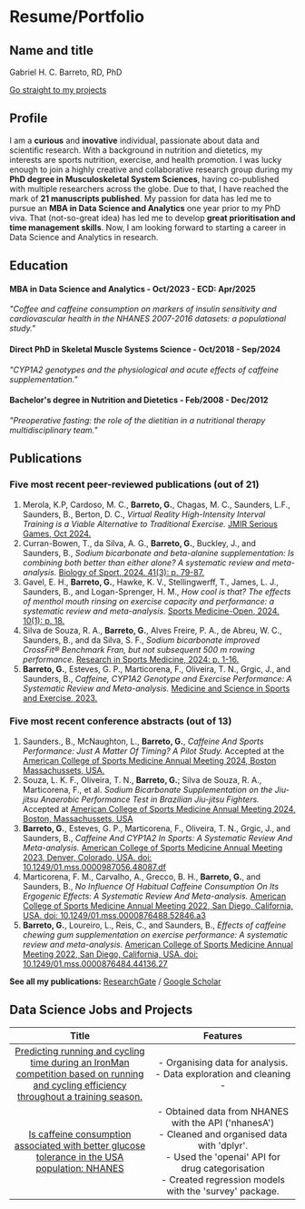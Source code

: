 # Resume/Portfolio
## Name and title
Gabriel H. C. Barreto, RD, PhD

[Go straight to my projects](https://github.com/gabsbarreto/portfolio1/blob/main/README.md#data-science-jobs-and-projects)

## Profile
I am a **curious** and **inovative** individual, passionate about data and scientific research. With a background in nutrition and dietetics, my interests are sports nutrition, exercise, and health promotion. I was lucky enough to join a highly creative and collaborative research group during my **PhD degree in Musculoskeletal System Sciences**, having co-published with multiple researchers across the globe. Due to that, I have reached the mark of **21 manuscripts published**. My passion for data has led me to pursue an **MBA in Data Science and Analytics** one year prior to my PhD viva. That (not-so-great idea) has led me to develop **great prioritisation and time management skills**. Now, I am looking forward to starting a career in Data Science and Analytics in research.

## Education
#### MBA in Data Science and Analytics - Oct/2023 - ECD: Apr/2025  
*"Coffee and caffeine consumption on markers of insulin sensitivity and cardiovascular health in the NHANES 2007-2016 datasets: a populational study."*
#### Direct PhD in Skeletal Muscle Systems Science - Oct/2018 - Sep/2024
*"CYP1A2 genotypes and the physiological and acute effects of caffeine supplementation."*
#### Bachelor's degree in Nutrition and Dietetics - Feb/2008 - Dec/2012
*"Preoperative fasting: the role of the dietitian in a nutritional therapy multidisciplinary team."* 

## Publications
### Five most recent peer-reviewed publications (out of 21)
1.	Merola, K.P, Cardoso, M. C., **Barreto, G.**, Chagas, M. C., Saunders, L.F., Saunders, B., Berton, D. C.,  *Virtual Reality High-Intensity Interval Training is a Viable Alternative to Traditional Exercise.* <ins>JMIR Serious Games<ins>, Oct 2024. 
2.	Curran-Bowen, T., da Silva, A. G., **Barreto, G.**, Buckley, J., and Saunders, B., *Sodium bicarbonate and beta-alanine supplementation: Is combining both better than either alone? A systematic review and meta-analysis.* <ins>Biology of Sport<ins>, 2024. 41(3): p. 79-87.
3.	Gavel, E. H., **Barreto, G.**, Hawke, K. V., Stellingwerff, T., James, L. J., Saunders, B., and Logan-Sprenger, H. M., *How cool is that? The effects of menthol mouth rinsing on exercise capacity and performance: a systematic review and meta-analysis.* <ins>Sports Medicine-Open<ins>, 2024. 10(1): p. 18.
4.	Silva de Souza, R. A., **Barreto, G.**, Alves Freire, P. A., de Abreu, W. C., Saunders, B., and da Silva, S. F., *Sodium bicarbonate improved CrossFit® Benchmark Fran, but not subsequent 500 m rowing performance.* <ins>Research in Sports Medicine<ins>, 2024: p. 1-16.
5.	**Barreto, G.**, Esteves, G. P., Marticorena, F., Oliveira, T. N., Grgic, J., and Saunders, B., *Caffeine, CYP1A2 Genotype and Exercise Performance: A Systematic Review and Meta-analysis.* <ins>Medicine and Science in Sports and Exercise<ins>, 2023.

### Five most recent conference abstracts (out of 13)
1.	Saunders., B., McNaughton, L., **Barreto, G.**, *Caffeine And Sports Performance: Just A Matter Of Timing? A Pilot Study.* Accepted at the <ins>American College of Sports Medicine Annual Meeting 2024<ins>, Boston Massachussets, USA.
2.	Souza, L. K. F., Oliveira, T. N., **Barreto, G.**; Silva de Souza, R. A., Marticorena, F., et al. *Sodium Bicarbonate Supplementation on the Jiu-jitsu Anaerobic Performance Test in Brazilian Jiu-jitsu Fighters.* Accepted at <ins>American College of Sports Medicine Annual Meeting 2024<ins>, Boston, Massachussets, USA
3.	**Barreto, G.**, Esteves, G. P., Marticorena, F., Oliveira, T. N., Grgic, J., and Saunders, B., *Caffeine And CYP1A2 In Sports: A Systematic Review And Meta-analysis.* <ins>American College of Sports Medicine Annual Meeting 2023<ins>, Denver, Colorado, USA. doi: 10.1249/01.mss.0000987056.48087.df
4.	Marticorena, F. M., Carvalho, A., Grecco, B. H., **Barreto, G.**, and Saunders, B., *No Influence Of Habitual Caffeine Consumption On Its Ergogenic Effects: A Systematic Review And Meta-analysis.* <ins>American College of Sports Medicine Annual Meeting 2022<ins>, San Diego, California, USA. doi: 10.1249/01.mss.0000876488.52846.a3
5.	**Barreto, G.**, Loureiro, L., Reis, C., and Saunders, B., *Effects of caffeine chewing gum supplementation on exercise performance: A systematic review and meta-analysis.* <ins>American College of Sports Medicine Annual Meeting 2022<ins>, San Diego, California, USA. doi: 10.1249/01.mss.0000876484.44136.27

   

**See all my publications:** [ResearchGate](https://www.researchgate.net/profile/Gabriel-Henrique-Barreto)    /    [Google Scholar](https://scholar.google.com/citations?user=do8mcsEAAAAJ&hl=pt-BR&oi=sra)

## Data Science Jobs and Projects


 |Title  | Features|
|:-------:|:---------:|
|[Predicting running and cycling time during an IronMan<br>competition based on running and cycling efficiency <br>throughout a training season.]()|- Organising data for analysis. <br>- Data exploration and cleaning <br>-  |
|[Is caffeine consumption associated with better glucose <br>tolerance in the USA population: NHANES](https://github.com/gabsbarreto/portfolio1/blob/main/NHANES%20project/NHANES-Git.md) |- Obtained data from NHANES with the API ('nhanesA')<br>- Cleaned and organised data with 'dplyr'. <br>- Used the 'openai' API for drug categorisation <br>- Created regression models with the 'survey' package.<br> |


